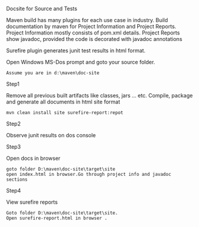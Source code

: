 Docsite for Source and Tests

Maven build has many plugins for each use case in industry.
Build documentation by maven for Project Information and Project Reports.
Project Information mostly consists of pom.xml details.
Project Reports show javadoc, provided the code is decorated with javadoc annotations 

Surefire plugin generates junit test results in html format.

Open Windows MS-Dos prompt and goto your source folder.

	Assume you are in d:\maven\doc-site

Step1

Remove all previous built artifacts like classes, jars ... etc.
Compile, package and generate all documents in html site format

	mvn clean install site surefire-report:repot

Step2

Observe junit results on dos console

Step3

Open docs in browser

	goto folder D:\maven\doc-site\target\site
	open index.html in browser.Go through project info and javadoc sections

Step4

View surefire reports 

	Goto folder D:\maven\doc-site\target\site.
	Open surefire-report.html in browser .

